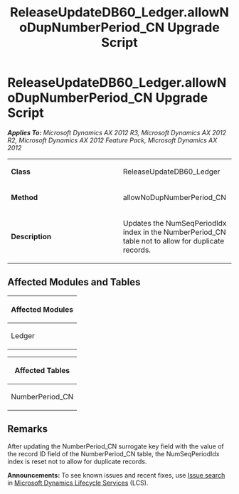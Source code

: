 ﻿---
title: ReleaseUpdateDB60_Ledger.allowNoDupNumberPeriod_CN Upgrade Script
TOCTitle: ReleaseUpdateDB60_Ledger.allowNoDupNumberPeriod_CN Upgrade Script
ms:assetid: e5006f8e-216e-3e11-4c28-aea67b639e52
ms:mtpsurl: https://msdn.microsoft.com/en-us/library/JJ737380(v=AX.60)
ms:contentKeyID: 49711821
ms.date: 05/18/2015
mtps_version: v=AX.60
---

# ReleaseUpdateDB60\_Ledger.allowNoDupNumberPeriod\_CN Upgrade Script 


_**Applies To:** Microsoft Dynamics AX 2012 R3, Microsoft Dynamics AX 2012 R2, Microsoft Dynamics AX 2012 Feature Pack, Microsoft Dynamics AX 2012_

<table>
<colgroup>
<col style="width: 50%" />
<col style="width: 50%" />
</colgroup>
<tbody>
<tr class="odd">
<td><p><strong>Class</strong></p></td>
<td><p>ReleaseUpdateDB60_Ledger</p></td>
</tr>
<tr class="even">
<td><p><strong>Method</strong></p></td>
<td><p>allowNoDupNumberPeriod_CN</p></td>
</tr>
<tr class="odd">
<td><p><strong>Description</strong></p></td>
<td><p>Updates the NumSeqPeriodIdx index in the NumberPeriod_CN table not to allow for duplicate records.</p></td>
</tr>
</tbody>
</table>


## Affected Modules and Tables

<table>
<colgroup>
<col style="width: 100%" />
</colgroup>
<thead>
<tr class="header">
<th><p>Affected Modules</p></th>
</tr>
</thead>
<tbody>
<tr class="odd">
<td><p>Ledger</p></td>
</tr>
</tbody>
</table>


<table>
<colgroup>
<col style="width: 100%" />
</colgroup>
<thead>
<tr class="header">
<th><p>Affected Tables</p></th>
</tr>
</thead>
<tbody>
<tr class="odd">
<td><p>NumberPeriod_CN</p></td>
</tr>
</tbody>
</table>


## Remarks

After updating the NumberPeriod\_CN surrogate key field with the value of the record ID field of the NumberPeriod\_CN table, the NumSeqPeriodIdx index is reset not to allow for duplicate records.

  
**Announcements:** To see known issues and recent fixes, use [Issue search](http://go.microsoft.com/fwlink/?linkid=389258) in [Microsoft Dynamics Lifecycle Services](http://go.microsoft.com/fwlink/?linkid=306505) (LCS).

